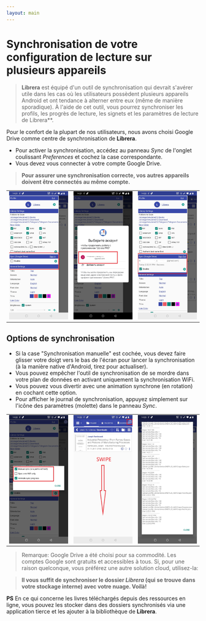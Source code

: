 ```yaml
---
layout: main
---
```


# Synchronisation de votre configuration de lecture sur plusieurs appareils


> **Librera** est équipé d'un outil de synchronisation qui devrait s'avérer utile dans les cas où les utilisateurs possèdent plusieurs appareils Android et ont tendance à alterner entre eux (même de manière sporadique). À l'aide de cet outil, vous pourrez synchroniser les profils, les progrès de lecture, les signets et les paramètres de lecture de Librera**.

Pour le confort de la plupart de nos utilisateurs, nous avons choisi Google Drive comme centre de synchronisation de **Librera**.

* Pour activer la synchronisation, accédez au panneau _Sync_ de l'onglet coulissant _Preferences_ et cochez la case correspondante.
* Vous devez vous connecter à votre compte Google Drive.
 
> **Pour assurer une synchronisation correcte, vos autres appareils doivent être connectés au même compte.**

||||
|-|-|-|
|![](1.jpg)|![](2.jpg)|![](3.jpg)|

## Options de synchronisation

* Si la case &quot;Synchronisation manuelle&quot; est cochée, vous devez faire glisser votre doigt vers le bas de l'écran pour lancer la synchronisation (à la manière native d'Android, tirez pour actualiser).
* Vous pouvez empêcher l'outil de synchronisation de se mordre dans votre plan de données en activant uniquement la synchronisation WiFi.
* Vous pouvez vous divertir avec une animation synchrone (en rotation) en cochant cette option.
* Pour afficher le journal de synchronisation, appuyez simplement sur l'icône des paramètres (molette) dans le panneau _Sync_.

||||
|-|-|-|
|![](32.jpg)|![](41.jpg)|![](42.jpg)|

> Remarque: Google Drive a été choisi pour sa commodité. Les comptes Google sont gratuits et accessibles à tous. Si, pour une raison quelconque, vous préférez une autre solution cloud, utilisez-la:

> **Il vous suffit de synchroniser le dossier _Librera_ (qui se trouve dans votre stockage interne) avec votre nuage. Voilà!**

**PS** En ce qui concerne les livres téléchargés depuis des ressources en ligne, vous pouvez les stocker dans des dossiers synchronisés via une application tierce et les ajouter à la bibliothèque de **Librera**.
